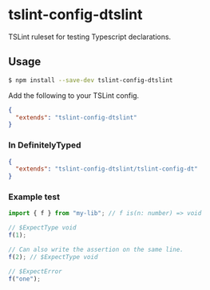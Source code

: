 # tslint-config-dtslint
TSLint ruleset for testing Typescript declarations.

## Usage
```bash
$ npm install --save-dev tslint-config-dtslint
```

Add the following to your TSLint config.
```json
{
  "extends": "tslint-config-dtslint"
}
```

### In DefinitelyTyped
```json
{
  "extends": "tslint-config-dtslint/tslint-config-dt"
}
```

### Example test
```ts
import { f } from "my-lib"; // f is(n: number) => void

// $ExpectType void
f(1);

// Can also write the assertion on the same line.
f(2); // $ExpectType void

// $ExpectError
f("one");
```